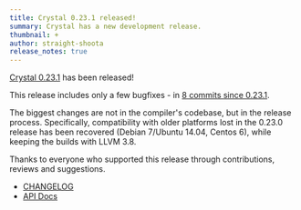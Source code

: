 ```yaml
---
title: Crystal 0.23.1 released!
summary: Crystal has a new development release.
thumbnail: +
author: straight-shoota
release_notes: true
---
```


[Crystal 0.23.1](https://github.com/crystal-lang/crystal/releases/tag/0.23.1) has been released!

This release includes only a few bugfixes - in [8 commits since 0.23.1](https://github.com/crystal-lang/crystal/compare/0.23.1...0.24.1).

The biggest changes are not in the compiler's codebase, but in the release process. Specifically, compatibility with older platforms lost in the 0.23.0 release has been recovered (Debian 7/Ubuntu 14.04, Centos 6), while keeping the builds with LLVM 3.8.

Thanks to everyone who supported this release through contributions, reviews and suggestions.

* [CHANGELOG](https://github.com/crystal-lang/crystal/releases/tag/0.23.1)
* [API Docs](https://crystal-lang.org/api/0.23.1)
